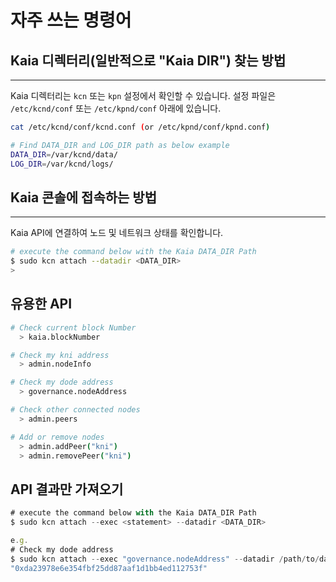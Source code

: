 # 자주 쓰는 명령어

## Kaia 디렉터리(일반적으로 "Kaia DIR") 찾는 방법

---

Kaia 디렉터리는 `kcn` 또는 `kpn` 설정에서 확인할 수 있습니다. 설정 파일은 `/etc/kcnd/conf` 또는 `/etc/kpnd/conf` 아래에 있습니다.

```bash
cat /etc/kcnd/conf/kcnd.conf (or /etc/kpnd/conf/kpnd.conf)

# Find DATA_DIR and LOG_DIR path as below example
DATA_DIR=/var/kcnd/data/
LOG_DIR=/var/kcnd/logs/
```

## Kaia 콘솔에 접속하는 방법

---

Kaia API에 연결하여 노드 및 네트워크 상태를 확인합니다.

```bash
# execute the command below with the Kaia DATA_DIR Path
$ sudo kcn attach --datadir <DATA_DIR>
> 
```

## 유용한 API

```bash
# Check current block Number
  > kaia.blockNumber

# Check my kni address
  > admin.nodeInfo

# Check my dode address
  > governance.nodeAddress

# Check other connected nodes
  > admin.peers

# Add or remove nodes
  > admin.addPeer("kni")
  > admin.removePeer("kni")
```

## API 결과만 가져오기

```jsx
# execute the command below with the Kaia DATA_DIR Path
$ sudo kcn attach --exec <statement> --datadir <DATA_DIR>

e.g.
# Check my dode address
$ sudo kcn attach --exec "governance.nodeAddress" --datadir /path/to/datadir
"0xda23978e6e354fbf25dd87aaf1d1bb4ed112753f"
```
